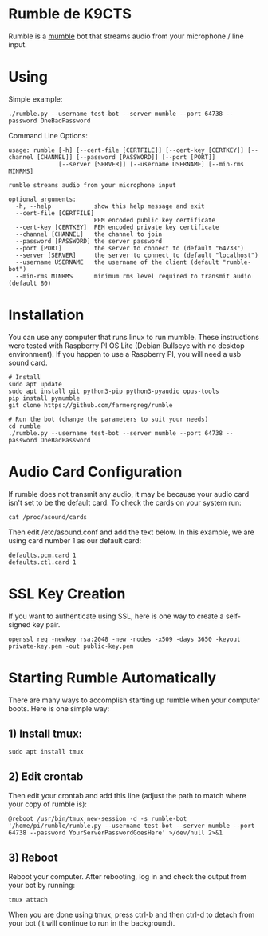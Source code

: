 # Rumble de K9CTS

Rumble is a [mumble](https://www.mumble.info/) bot that streams audio from your microphone / line input.

# Using

Simple example:
````
./rumble.py --username test-bot --server mumble --port 64738 --password OneBadPassword
````

Command Line Options:
````
usage: rumble [-h] [--cert-file [CERTFILE]] [--cert-key [CERTKEY]] [--channel [CHANNEL]] [--password [PASSWORD]] [--port [PORT]]
              [--server [SERVER]] [--username USERNAME] [--min-rms MINRMS]

rumble streams audio from your microphone input

optional arguments:
  -h, --help            show this help message and exit
  --cert-file [CERTFILE]
                        PEM encoded public key certificate
  --cert-key [CERTKEY]  PEM encoded private key certificate
  --channel [CHANNEL]   the channel to join
  --password [PASSWORD] the server password
  --port [PORT]         the server to connect to (default "64738")
  --server [SERVER]     the server to connect to (default "localhost")
  --username USERNAME   the username of the client (default "rumble-bot")
  --min-rms MINRMS      minimum rms level required to transmit audio (default 80)
````

# Installation

You can use any computer that runs linux to run mumble.
These instructions were tested with Raspberry PI OS Lite (Debian Bullseye with no desktop environment).
If you happen to use a Raspberry PI, you will need a usb sound card.

````
# Install
sudo apt update
sudo apt install git python3-pip python3-pyaudio opus-tools
pip install pymumble
git clone https://github.com/farmergreg/rumble

# Run the bot (change the parameters to suit your needs)
cd rumble
./rumble.py --username test-bot --server mumble --port 64738 --password OneBadPassword
````

# Audio Card Configuration

If rumble does not transmit any audio, it may be because your audio card isn't set to be the default card.
To check the cards on your system run:

````
cat /proc/asound/cards
````

Then edit /etc/asound.conf and add the text below.
In this example, we are using card number 1 as our default card:

````
defaults.pcm.card 1
defaults.ctl.card 1
````

# SSL Key Creation

If you want to authenticate using SSL, here is one way to create a self-signed key pair.

````
openssl req -newkey rsa:2048 -new -nodes -x509 -days 3650 -keyout private-key.pem -out public-key.pem
````

# Starting Rumble Automatically

There are many ways to accomplish starting up rumble when your computer boots.
Here is one simple way:

## 1) Install tmux:
````
sudo apt install tmux
````

## 2) Edit crontab
Then edit your crontab and add this line (adjust the path to match where your copy of rumble is):

````
@reboot /usr/bin/tmux new-session -d -s rumble-bot '/home/pi/rumble/rumble.py --username test-bot --server mumble --port 64738 --password YourServerPasswordGoesHere' >/dev/null 2>&1
````

## 3) Reboot
Reboot your computer.
After rebooting, log in and check the output from your bot by running:

````
tmux attach
````

When you are done using tmux, press ctrl-b and then ctrl-d to detach from your bot (it will continue to run in the background).

